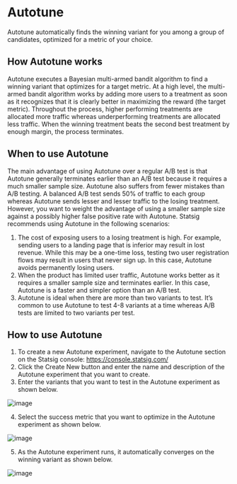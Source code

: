 # Autotune
Autotune automatically finds the winning variant for you among a group of candidates, optimized for a metric of your choice.   

## How Autotune works 
Autotune executes a Bayesian multi-armed bandit algorithm to find a winning variant that optimizes for a target metric. At a high level, the multi-armed bandit algorithm works by adding more users to a treatment as soon as it recognizes that it is clearly better in maximizing the reward (the target metric). Throughout the process, higher performing treatments are allocated more traffic whereas underperforming treatments are allocated less traffic. When the winning treatment beats the second best treatment by enough margin, the process terminates. 

## When to use Autotune
The main advantage of using Autotune over a regular A/B test is that Autotune generally terminates earlier than an A/B test because it requires a much smaller sample size. Autotune also suffers from fewer mistakes than A/B testing. A balanced A/B test sends 50% of traffic to each group whereas Autotune sends lesser and lesser traffic to the losing treatment. However, you want to weight the advantage of using a smaller sample size against a possibly higher false positive rate with Autotune. 
Statsig recommends using Autotune in the following scenarios:
1. The cost of exposing users to a losing treatment is high. For example, sending users to a landing page that is inferior may result in lost revenue. While this may be a one-time loss, testing two user registration flows may result in users that never sign up. In this case, Autotune avoids permanently losing users.  
2. When the product has limited user traffic, Autotune works better as it requires a smaller sample size and terminates earlier. In this case, Autotune is a faster and simpler option than an A/B test. 
3. Autotune is ideal when there are more than two variants to test. It’s common to use Autotune to test 4-8 variants at a time whereas A/B tests are limited to two variants per test.

## How to use Autotune	
1. To create a new Autotune experiment, navigate to the Autotune section on the Statsig console: https://console.statsig.com/ 
2. Click the Create New button and enter the name and description of the Autotune experiment that you want to create. 
3. Enter the variants that you want to test in the Autotune experiment as shown below.

![image](https://user-images.githubusercontent.com/1315028/131385189-5f0c1d93-ba87-4159-8995-3c30991587a0.png)

4. Select the success metric that you want to optimize in the Autotune experiment as shown below.

![image](https://user-images.githubusercontent.com/1315028/131385239-5a76d253-022b-457e-a370-f9ee7ce566a1.png)

5. As the Autotune experiment runs, it automatically converges on the winning variant as shown below.

![image](https://user-images.githubusercontent.com/1315028/131384977-144dd868-787b-45ad-9ff1-fc9afbd4c769.png)
